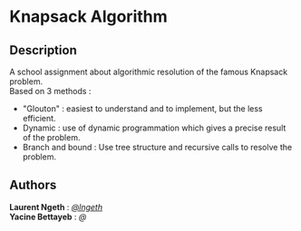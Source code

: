 # Knapsack Algorithm
## Description

A school assignment about algorithmic resolution of the famous Knapsack problem.  
Based on 3 methods :  
- "Glouton" : easiest to understand and to implement, but the less efficient.
- Dynamic : use of dynamic programmation which gives a precise result of the problem.
- Branch and bound : Use tree structure and recursive calls to resolve the problem.

## Authors

**Laurent Ngeth** : [*@lngeth*](https://github.com/lngeth)  
**Yacine Bettayeb** : *@*
